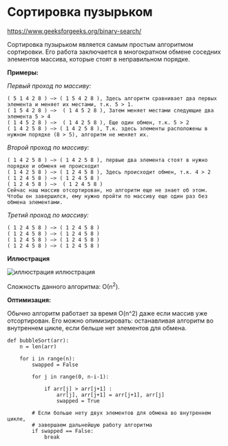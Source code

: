 # Сортировка пузырьком

https://www.geeksforgeeks.org/binary-search/

Сортировка пузырьком является самым простым алгоритмом сортировки. Его работа заключается в многократном обмене соседних элементов массива, которые стоят в неправильном порядке.

**Примеры:**

*Первый проход по массиву:*
```
( 5 1 4 2 8 ) –> ( 1 5 4 2 8 ), Здесь алгоритм сравнивает два первых элемента и меняет их местами, т.к. 5 > 1.
( 1 5 4 2 8 ) –>  ( 1 4 5 2 8 ), Затем меняет местами следующие два элемента 5 > 4
( 1 4 5 2 8 ) –>  ( 1 4 2 5 8 ), Еще один обмен, т.к. 5 > 2
( 1 4 2 5 8 ) –> ( 1 4 2 5 8 ), Т.к. здесь элементы расположены в нужном порядке (8 > 5), алгоритм не меняет их.
```

*Второй проход по массиву:*
```
( 1 4 2 5 8 ) –> ( 1 4 2 5 8 ), первые два элемента стоят в нужно порядке и обменя не происходит
( 1 4 2 5 8 ) –> ( 1 2 4 5 8 ), Здесь происходит обмен, т.к. 4 > 2
( 1 2 4 5 8 ) –> ( 1 2 4 5 8 )
( 1 2 4 5 8 ) –>  ( 1 2 4 5 8 )
Сейчас наш массив отсортирован, но алгоритм еще не знает об этом. Чтобы он завершился, ему нужно пройти по массиву еще один раз без обмена элементами.
```

*Третий проход по массиву:*
```
( 1 2 4 5 8 ) –> ( 1 2 4 5 8 )
( 1 2 4 5 8 ) –> ( 1 2 4 5 8 )
( 1 2 4 5 8 ) –> ( 1 2 4 5 8 )
( 1 2 4 5 8 ) –> ( 1 2 4 5 8 )
```

**Иллюстрация**

![иллюстрация иллюстрация](https://media.geeksforgeeks.org/wp-content/cdn-uploads/gq/2014/02/bubble-sort1.png)

Сложность данного алгоритма: О(n<sup>2</sup>).


**Оптимизация:**

Обычно алгоритм работает за время O(n^2) даже если массив уже отсортирован. Его можно опимизировать: останавливая алгоритм во внутреннем цикле, если бельше нет элементов для обмена.

```
def bubbleSort(arr): 
    n = len(arr) 
   
    for i in range(n): 
        swapped = False
  
        for j in range(0, n-i-1): 
   
            if arr[j] > arr[j+1] : 
                arr[j], arr[j+1] = arr[j+1], arr[j] 
                swapped = True
  
        # Если больше нету двух элементов для обмена во внутреннем цикле,
        # завершаем дальнейшую работу алгоритма
        if swapped == False: 
            break
```
